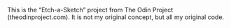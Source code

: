 This is the “Etch-a-Sketch” project from The Odin Project (theodinproject.com). It is not my original concept, but all my original code.